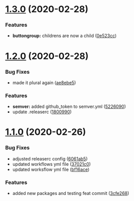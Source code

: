 # [1.3.0](https://github.com/jnguyenmt/mt-design-components/compare/v1.2.0...v1.3.0) (2020-02-28)


### Features

* **buttongroup:** childrens are now a child ([0e523cc](https://github.com/jnguyenmt/mt-design-components/commit/0e523ccdeaa5875bd48995d89e0667d7ccbaa36c))

# [1.2.0](https://github.com/jnguyenmt/mt-design-components/compare/v1.1.0...v1.2.0) (2020-02-28)


### Bug Fixes

* made it plural again ([ae8ebe5](https://github.com/jnguyenmt/mt-design-components/commit/ae8ebe51acc48a2cc0a8f14a233089a8803ba581))


### Features

* **semver:** added github_token to semver.yml ([5226090](https://github.com/jnguyenmt/mt-design-components/commit/5226090e5e25afa6c27afcbb1a618c668d201915))
* update .releaserc ([1800990](https://github.com/jnguyenmt/mt-design-components/commit/1800990b1c54487ca979afbdee7d7d6ac2a04d84))

# [1.1.0](https://github.com/jnguyenmt/mt-design-components/compare/v1.0.0...v1.1.0) (2020-02-26)


### Bug Fixes

* adjusted releaserc config ([6061ab5](https://github.com/jnguyenmt/mt-design-components/commit/6061ab5d4c2b03b1a3f020220da8a0689d01c573))
* updated workflows yml file ([37021c0](https://github.com/jnguyenmt/mt-design-components/commit/37021c0b7036334a032c7104911800c9c7b4edf9))
* updated worksflow yml file ([bf16ace](https://github.com/jnguyenmt/mt-design-components/commit/bf16ace61110d4021825f8267ad893fa9a7d09af))


### Features

* added new packages and testing feat commit ([3cfe268](https://github.com/jnguyenmt/mt-design-components/commit/3cfe2685c732aba477324b1071818538f0dc6731))
